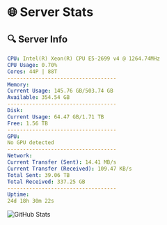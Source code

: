 # 🌐 Server Stats
## 🔍 Server Info
```yaml
CPU: Intel(R) Xeon(R) CPU E5-2699 v4 @ 1264.74MHz
CPU Usage: 0.70%
Cores: 44P | 88T
-----------------------------------
Memory:
Current Usage: 145.76 GB/503.74 GB
Available: 354.54 GB
-----------------------------------
Disk:
Current Usage: 64.47 GB/1.71 TB
Free: 1.56 TB
-----------------------------------
GPU:
No GPU detected
-----------------------------------
Network:
Current Transfer (Sent): 14.41 MB/s
Current Transfer (Received): 109.47 KB/s
Total Sent: 39.06 TB
Total Received: 337.25 GB
-----------------------------------
Uptime:
24d 18h 30m 22s
```
![GitHub Stats](https://img.shields.io/badge/Updated-2025-04-01_15:53:11-blue)